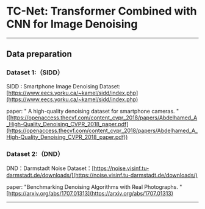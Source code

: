 


# TC-Net: Transformer Combined with CNN for Image Denoising

--------------------
## Data preparation
### Dataset 1:（SIDD）
SIDD : Smartphone Image Denoising Dataset:    [https://www.eecs.yorku.ca/~kamel/sidd/index.php](https://www.eecs.yorku.ca/~kamel/sidd/index.php)

paper: " A high-quality denoising dataset for smartphone cameras. "([https://openaccess.thecvf.com/content_cvpr_2018/papers/Abdelhamed_A_High-Quality_Denoising_CVPR_2018_paper.pdf](https://openaccess.thecvf.com/content_cvpr_2018/papers/Abdelhamed_A_High-Quality_Denoising_CVPR_2018_paper.pdf))
### Dataset 2:（DND）
 DND：Darmstadt Noise Dataset：[https://noise.visinf.tu-darmstadt.de/downloads/](https://noise.visinf.tu-darmstadt.de/downloads/)
 
 paper: "Benchmarking Denoising Algorithms with Real Photographs. "  [https://arxiv.org/abs/1707.01313](https://arxiv.org/abs/1707.01313)



--------------------

 

